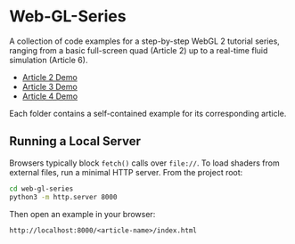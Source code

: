 # Web-GL-Series

A collection of code examples for a step-by-step WebGL 2 tutorial series, ranging from a basic full-screen quad (Article 2) up to a real-time fluid simulation (Article 6).

-   [Article 2 Demo](https://ostefani.github.io/web-gl-series/article-2)
-   [Article 3 Demo](https://ostefani.github.io/web-gl-series/article-3)
-   [Article 4 Demo](https://ostefani.github.io/web-gl-series/article-4)

Each folder contains a self-contained example for its corresponding article.

## Running a Local Server

Browsers typically block `fetch()` calls over `file://`. To load shaders from external files, run a minimal HTTP server. From the project root:

```bash
cd web-gl-series
python3 -m http.server 8000
```

Then open an example in your browser:

```
http://localhost:8000/<article-name>/index.html
```
